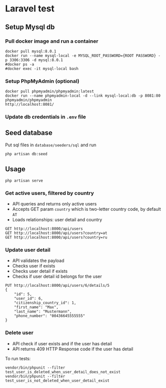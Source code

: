 # Laravel test

## Setup Mysql db
### Pull docker image and run a container
```
docker pull mysql:8.0.1
docker run --name mysql-local -e MYSQL_ROOT_PASSWORD={ROOT PASSWORD} -p 3306:3306 -d mysql:8.0.1
#docker ps -a
#docker exec -it mysql-local bash
```
### Setup PhpMyAdmin (optional)
```
docker pull phpmyadmin/phpmyadmin:latest
docker run --name phpmyadmin-local -d --link mysql-local:db -p 8081:80 phpmyadmin/phpmyadmin
http://localhost:8081/
```
### Update db credentials in `.env` file

## Seed database
Put sql files in `database/seeders/sql` and run
```
php artisan db:seed
```

## Usage
```
php artisan serve
```
### Get active users, filtered by country
* API queries and returns only active users
* Accepts GET param `country` which is two-letter country code, by default `AT`
* Loads relationships: user detail and country
```
GET http://localhost:8000/api/users
GET http://localhost:8000/api/users?country=at
GET http://localhost:8000/api/users?country=ru
```

### Update user detail
* API validates the payload
* Checks user if exists
* Checks user detail if exists
* Checks if user detail id belongs for the user
```
PUT http://localhost:8000/api/users/6/details/5
{
    "id": 5,
    "user_id": 6,
    "citizenship_country_id": 1,
    "first_name": "Max",
    "last_name": "Mustermann",
    "phone_number": "00436645555555"
}
```

### Delete user
* API check if user exists and if the user has detail
* API returns 409 HTTP Response code if the user has detail

To run tests:
```
vendor/bin/phpunit --filter test_user_is_deleted_when_user_detail_does_not_exist
vendor/bin/phpunit --filter test_user_is_not_deleted_when_user_detail_exist
```


